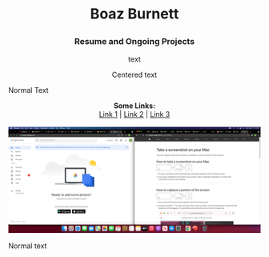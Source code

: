 # <p align="center">Boaz Burnett</p>
### <p align="center">Resume and Ongoing Projects</p>


<p align="center">text</p>
<p style="text-align: center;">Centered text</p>
Normal Text

<p align="center">
  <b>Some Links:</b><br>
  <a href="#">Link 1</a> |
  <a href="#">Link 2</a> |
  <a href="#">Link 3</a>
  <br><br>
  <img src="https://github.com/Boaztheostrich/Boaztheostrich.github.io/blob/main/images/Screen%20Shot%202021-09-27%20at%203.16.00%20PM.png?raw=true">
</p>

Normal text

